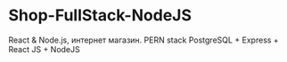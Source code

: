 # Shop-FullStack-NodeJS
React &amp; Node.js, интернет магазин. PERN stack PostgreSQL + Express + React JS + NodeJS
